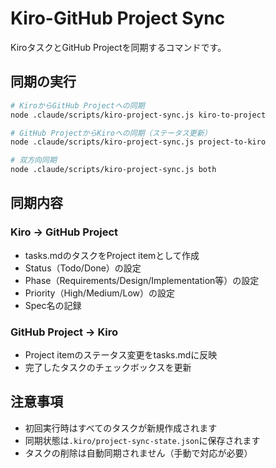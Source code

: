 # Kiro-GitHub Project Sync

KiroタスクとGitHub Projectを同期するコマンドです。

## 同期の実行

```bash
# KiroからGitHub Projectへの同期
node .claude/scripts/kiro-project-sync.js kiro-to-project

# GitHub ProjectからKiroへの同期（ステータス更新）
node .claude/scripts/kiro-project-sync.js project-to-kiro

# 双方向同期
node .claude/scripts/kiro-project-sync.js both
```

## 同期内容

### Kiro → GitHub Project
- tasks.mdのタスクをProject itemとして作成
- Status（Todo/Done）の設定
- Phase（Requirements/Design/Implementation等）の設定
- Priority（High/Medium/Low）の設定
- Spec名の記録

### GitHub Project → Kiro
- Project itemのステータス変更をtasks.mdに反映
- 完了したタスクのチェックボックスを更新

## 注意事項
- 初回実行時はすべてのタスクが新規作成されます
- 同期状態は`.kiro/project-sync-state.json`に保存されます
- タスクの削除は自動同期されません（手動で対応が必要）